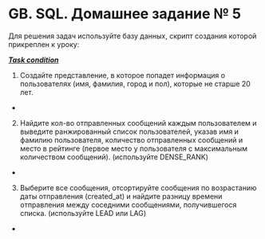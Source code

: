 # GB. SQL. Домашнее задание № 5

Для решения задач используйте базу данных, скрипт создания которой прикреплен к уроку: 

__*[Task condition](https://gbcdn.mrgcdn.ru/uploads/asset/5306131/attachment/2802bcfdcbbadc07a002e75ba5c979d7.sql)*__

1. Создайте представление, в которое попадет информация о  пользователях (имя, фамилия, город и пол), которые не старше 20 лет.

+


2. Найдите кол-во  отправленных сообщений каждым пользователем и  выведите ранжированный список пользователей, указав имя и фамилию пользователя, количество отправленных сообщений и место в рейтинге 
(первое место у пользователя с максимальным количеством сообщений). 
(используйте DENSE_RANK)

+

3. Выберите все сообщения, отсортируйте сообщения по возрастанию даты отправления (created_at) и найдите разницу времени отправления между соседними сообщениями, получившегося списка. (используйте LEAD или LAG)

+












